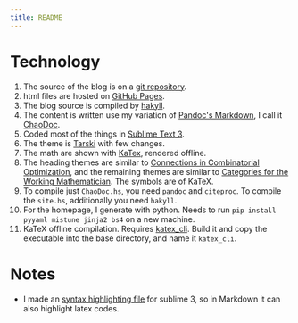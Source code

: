 ```yaml
---
title: README
---
```


# Technology

1.  The source of the blog is on a [git repository](https://github.com/chaoxu/chaoxu.github.io/tree/develop). 
2.  html files are hosted on [GitHub Pages](https://pages.github.com). 
3.  The blog source is compiled by [hakyll](http://jaspervdj.be/hakyll/).
4.  The content is written use my variation of [Pandoc's Markdown](http://johnmacfarlane.net/pandoc/README.html#pandocs-markdown), I call it [ChaoDoc](https://github.com/chaoxu/chaoxu.github.io/blob/develop/ChaoDoc.hs).
5.  Coded most of the things in [Sublime Text 3](http://www.sublimetext.com/3).
9.  The theme is [Tarski](http://tarskitheme.com/) with few changes.
10. The math are shown with [KaTex](https://katex.org/), rendered offline.
11. The heading themes are similar to [Connections in Combinatorial Optimization](http://www.amazon.com/gp/product/0199205272/ref=as_li_ss_tl?ie=UTF8&camp=1789&creative=390957&creativeASIN=0199205272&linkCode=as2&tag=fighterempire-20), and the remaining themes are similar to [Categories for the Working Mathematician](http://www.amazon.com/gp/product/0387984038/ref=as_li_ss_tl?ie=UTF8&camp=1789&creative=390957&creativeASIN=0387984038&linkCode=as2&tag=fighterempire-20). The symbols are of KaTeX.
12. To compile just `ChaoDoc.hs`, you need `pandoc` and `citeproc`. To compile the `site.hs`, additionally you need `hakyll`.
13. For the homepage, I generate with python. Needs to run `pip install pyyaml mistune jinja2 bs4` on a new machine. 
14. KaTeX offline compilation. Requires [katex_cli](https://github.com/chaoxu/katex_cli). Build it and copy the executable into the base directory, and name it `katex_cli`.

# Notes

- I made an [syntax highlighting file](https://gist.github.com/chaoxu/195ce33124f384a2f4e4) for sublime 3, so in Markdown it can also highlight latex codes.
